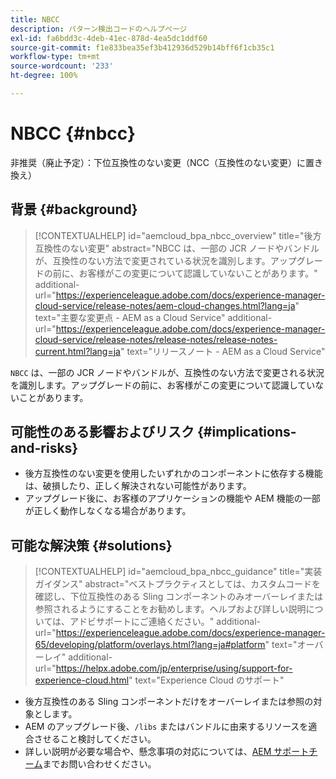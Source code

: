 ```yaml
---
title: NBCC
description: パターン検出コードのヘルプページ
exl-id: fa6bdd3c-4deb-41ec-878d-4ea5dc1ddf60
source-git-commit: f1e833bea35ef3b412936d529b14bff6f1cb35c1
workflow-type: tm+mt
source-wordcount: '233'
ht-degree: 100%

---
```


# NBCC {#nbcc}

非推奨（廃止予定）：下位互換性のない変更（NCC（互換性のない変更）に置き換え）

## 背景 {#background}

>[!CONTEXTUALHELP]
>id="aemcloud_bpa_nbcc_overview"
>title="後方互換性のない変更"
>abstract="NBCC は、一部の JCR ノードやバンドルが、互換性のない方法で変更されている状況を識別します。アップグレードの前に、お客様がこの変更について認識していないことがあります。"
>additional-url="https://experienceleague.adobe.com/docs/experience-manager-cloud-service/release-notes/aem-cloud-changes.html?lang=ja" text="主要な変更点 - AEM as a Cloud Service"
>additional-url="https://experienceleague.adobe.com/docs/experience-manager-cloud-service/release-notes/release-notes/release-notes-current.html?lang=ja" text="リリースノート - AEM as a Cloud Service"

`NBCC` は、一部の JCR ノードやバンドルが、互換性のない方法で変更される状況を識別します。アップグレードの前に、お客様がこの変更について認識していないことがあります。

## 可能性のある影響およびリスク {#implications-and-risks}

* 後方互換性のない変更を使用したいずれかのコンポーネントに依存する機能は、破損したり、正しく解決されない可能性があります。
* アップグレード後に、お客様のアプリケーションの機能や AEM 機能の一部が正しく動作しなくなる場合があります。

## 可能な解決策 {#solutions}

>[!CONTEXTUALHELP]
>id="aemcloud_bpa_nbcc_guidance"
>title="実装ガイダンス"
>abstract="ベストプラクティスとしては、カスタムコードを確認し、下位互換性のある Sling コンポーネントのみオーバーレイまたは参照されるようにすることをお勧めします。ヘルプおよび詳しい説明については、アドビサポートにご連絡ください。"
>additional-url="https://experienceleague.adobe.com/docs/experience-manager-65/developing/platform/overlays.html?lang=ja#platform" text="オーバーレイ"
>additional-url="https://helpx.adobe.com/jp/enterprise/using/support-for-experience-cloud.html" text="Experience Cloud のサポート"

* 後方互換性のある Sling コンポーネントだけをオーバーレイまたは参照の対象とします。
* AEM のアップグレード後、`/libs` またはバンドルに由来するリソースを適合させること検討してください。
* 詳しい説明が必要な場合や、懸念事項の対応については、[AEM サポートチーム](https://helpx.adobe.com/jp/enterprise/using/support-for-experience-cloud.html)までお問い合わせください。
